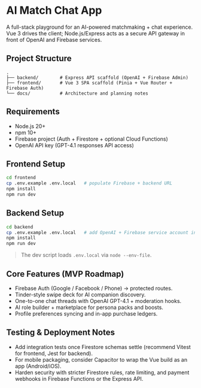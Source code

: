 ﻿# AI Match Chat App

A full-stack playground for an AI-powered matchmaking + chat experience. Vue 3 drives the client; Node.js/Express acts as a secure API gateway in front of OpenAI and Firebase services.

## Project Structure

```
.
├── backend/        # Express API scaffold (OpenAI + Firebase Admin)
├── frontend/       # Vue 3 SPA scaffold (Pinia + Vue Router + Firebase Auth)
└── docs/           # Architecture and planning notes
```

## Requirements
- Node.js 20+
- npm 10+
- Firebase project (Auth + Firestore + optional Cloud Functions)
- OpenAI API key (GPT-4.1 responses API access)

## Frontend Setup
```bash
cd frontend
cp .env.example .env.local   # populate Firebase + backend URL
npm install
npm run dev
```

## Backend Setup
```bash
cd backend
cp .env.example .env.local   # add OpenAI + Firebase service account info
npm install
npm run dev
```

> The dev script loads `.env.local` via `node --env-file`.

## Core Features (MVP Roadmap)
- Firebase Auth (Google / Facebook / Phone) → protected routes.
- Tinder-style swipe deck for AI companion discovery.
- One-to-one chat threads with OpenAI GPT-4.1 + moderation hooks.
- AI role builder + marketplace for persona packs and boosts.
- Profile preferences syncing and in-app purchase ledgers.

## Testing & Deployment Notes
- Add integration tests once Firestore schemas settle (recommend Vitest for frontend, Jest for backend).
- For mobile packaging, consider Capacitor to wrap the Vue build as an app (Android/iOS).
- Harden security with stricter Firestore rules, rate limiting, and payment webhooks in Firebase Functions or the Express API.
